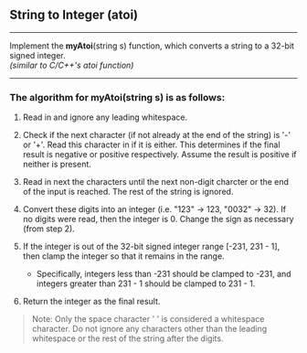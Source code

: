 ## String to Integer (atoi)
--------------------------


Implement the **myAtoi**(string s) function, which converts a string to a 32-bit signed integer.
<br/>
*(similar to C/C++'s atoi function)*

----------------------------------

### The algorithm for myAtoi(string s) is as follows:

1. Read in and ignore any leading whitespace.

2. Check if the next character (if not already at the end of the string) is '-' or '+'. Read this character in if it is either. This determines if the final result is negative or positive respectively. Assume the result is positive if neither is present.

3. Read in next the characters until the next non-digit charcter or the end of the input is reached. The rest of the string is ignored.

4. Convert these digits into an integer (i.e. "123" -> 123, "0032" -> 32). If no digits were read, then the integer is 0. Change the sign as necessary (from step 2).

5. If the integer is out of the 32-bit signed integer range [-231, 231 - 1], then clamp the integer so that it remains in the range. 

   * Specifically, integers less than -231 should be clamped to -231, and integers greater than 231 - 1 should be clamped to 231 - 1.

6. Return the integer as the final result.


>Note:
Only the space character ' ' is considered a whitespace character.
Do not ignore any characters other than the leading whitespace or the rest of the string after the digits.
